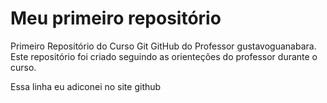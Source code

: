 # Meu primeiro repositório
 Primeiro Repositório do Curso Git GitHub do Professor gustavoguanabara.
 Este repositório foi criado seguindo as orienteções do professor durante o curso.

Essa linha eu adiconei no site github
